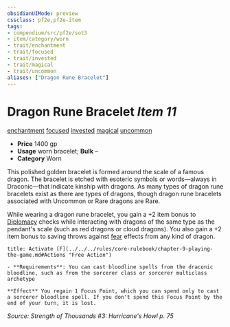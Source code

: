 ```yaml
---
obsidianUIMode: preview
cssclass: pf2e,pf2e-item
tags:
- compendium/src/pf2e/sot3
- item/category/worn
- trait/enchantment
- trait/focused
- trait/invested
- trait/magical
- trait/uncommon
aliases: ["Dragon Rune Bracelet"]
---
```

# Dragon Rune Bracelet *Item 11*  
[enchantment](../../../rules/traits/enchantment.md)  [focused](../../../rules/traits/focused.md)  [invested](../../../rules/traits/invested.md)  [magical](../../../rules/traits/magical.md)  [uncommon](../../../rules/traits/uncommon.md)  

- **Price** 1400 gp
- **Usage** worn bracelet; **Bulk** –
- **Category** Worn

This polished golden bracelet is formed around the scale of a famous dragon. The bracelet is etched with esoteric symbols or words—always in Draconic—that indicate kinship with dragons. As many types of dragon rune bracelets exist as there are types of dragons, though dragon rune bracelets associated with Uncommon or Rare dragons are Rare.

While wearing a dragon rune bracelet, you gain a +2 item bonus to [Diplomacy](../../skills.md#Diplomacy) checks while interacting with dragons of the same type as the pendant's scale (such as red dragons or cloud dragons). You also gain a +2 item bonus to saving throws against [fear](../../../rules/traits/fear.md) effects from any kind of dragon.

```ad-embed-ability
title: Activate [F](../../../rules/core-rulebook/chapter-9-playing-the-game.md#Actions "Free Action")

- **Requirements**: You can cast bloodline spells from the draconic bloodline, such as from the sorcerer class or sorcerer multiclass archetype

**Effect** You regain 1 Focus Point, which you can spend only to cast a sorcerer bloodline spell. If you don't spend this Focus Point by the end of your turn, it is lost.
```

*Source: Strength of Thousands #3: Hurricane's Howl p. 75*
